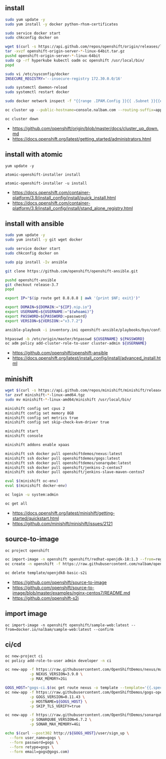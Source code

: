 ## install
```bash
sudo yum update -y
sudo yum install -y docker python-rhsm-certificates

sudo service docker start
sudo chkconfig docker on

wget $(curl -s https://api.github.com/repos/openshift/origin/releases/latest | grep browser_download_url | grep linux | grep server | cut -d '"' -f 4)
tar -xvzf openshift-origin-server-*-linux-64bit.tar.gz
pushd openshift-origin-server-*-linux-64bit
sudo cp -rf hyperkube kubectl oadm oc openshift /usr/local/bin/
popd

sudo vi /etc/sysconfig/docker
INSECURE_REGISTRY='--insecure-registry 172.30.0.0/16'

sudo systemctl daemon-reload
sudo systemctl restart docker

sudo docker network inspect -f "{{range .IPAM.Config }}{{ .Subnet }}{{end}}" bridge

oc cluster up --public-hostname=console.nalbam.com --routing-suffix=apps.nalbam.com

oc cluster down
```
 * https://github.com/openshift/origin/blob/master/docs/cluster_up_down.md
 * https://docs.openshift.org/latest/getting_started/administrators.html

## install with atomic
```
yum update -y

atomic-openshift-installer install

atomic-openshift-installer -u install
```
 * https://docs.openshift.com/container-platform/3.9/install_config/install/quick_install.html
 * https://docs.openshift.com/container-platform/3.9/install_config/install/stand_alone_registry.html

## install with ansible
```bash
sudo yum update -y
sudo yum install -y git wget docker

sudo service docker start
sudo chkconfig docker on

sudo pip install -Iv ansible

git clone https://github.com/openshift/openshift-ansible.git

pushd openshift-ansible
git checkout release-3.7
popd

export IP="$(ip route get 8.8.8.8 | awk '{print $NF; exit}')"

export DOMAIN=${DOMAIN:="${IP}.nip.io"}
export USERNAME=${USERNAME:="$(whoami)"}
export PASSWORD=${PASSWORD:=password}
export VERSION=${VERSION:="v3.7.2"}

ansible-playbook -i inventory.ini openshift-ansible/playbooks/byo/config.yml

htpasswd -b /etc/origin/master/htpasswd ${USERNAME} ${PASSWORD}
oc adm policy add-cluster-role-to-user cluster-admin ${USERNAME}
```
 * https://github.com/openshift/openshift-ansible
 * https://docs.openshift.org/latest/install_config/install/advanced_install.html

## minishift
```bash
wget $(curl -s https://api.github.com/repos/minishift/minishift/releases/latest | grep browser_download_url | grep linux | cut -d '"' -f 4)
tar zxvf minishift-*-linux-amd64.tgz
sudo mv minishift-*-linux-amd64/minishift /usr/local/bin/

minishift config set cpus 2
minishift config set memory 8GB
minishift config set metrics true
minishift config set skip-check-kvm-driver true

minishift start
minishift console

minishift addons enable xpaas

minishift ssh docker pull openshiftdemos/nexus:latest 
minishift ssh docker pull openshiftdemos/gogs:latest 
minishift ssh docker pull openshiftdemos/sonarqube:latest 
minishift ssh docker pull openshift/jenkins-2-centos7
minishift ssh docker pull openshift/jenkins-slave-maven-centos7

eval $(minishift oc-env)
eval $(minishift docker-env)

oc login -u system:admin

oc get all
```
 * https://docs.openshift.org/latest/minishift/getting-started/quickstart.html
 * https://github.com/minishift/minishift/issues/2121

## source-to-image
```bash
oc project openshift

oc import-image -n openshift openshift/redhat-openjdk-18:1.3 --from=registry.access.redhat.com/redhat-openjdk-18/openjdk18-openshift:latest --confirm
oc create -n openshift -f https://raw.githubusercontent.com/nalbam/openshift/master/openjdk18-basic-s2i.json

oc delete template/openjdk8-basic-s2i
```
 * https://github.com/openshift/source-to-image
 * https://github.com/openshift/source-to-image/blob/master/examples/nginx-centos7/README.md
 * https://github.com/openshift-s2i

## import image
```
oc import-image -n openshift openshift/sample-web:latest --from=docker.io/nalbam/sample-web:latest --confirm
```

## ci/cd
```bash
oc new-project ci
oc policy add-role-to-user admin developer -n ci

oc new-app -f https://raw.githubusercontent.com/OpenShiftDemos/nexus/master/nexus3-template.yaml \
           -p NEXUS_VERSION=3.9.0 \
           -p MAX_MEMORY=2Gi

GOGS_HOST="gogs-ci.$(oc get route nexus -o template --template='{{.spec.host}}' | sed "s/nexus-ci.//g")"
oc new-app -f https://raw.githubusercontent.com/OpenShiftDemos/gogs-openshift-docker/master/openshift/gogs-template.yaml \
           -p GOGS_VERSION=0.11.43 \
           -p HOSTNAME=${GOGS_HOST} \
           -p SKIP_TLS_VERIFY=true

oc new-app -f https://raw.githubusercontent.com/OpenShiftDemos/sonarqube-openshift-docker/master/sonarqube-template.yaml \
           -p SONARQUBE_VERSION=6.7.2 \
           -p SONAR_MAX_MEMORY=4Gi

echo $(curl --post302 http://${GOGS_HOST}/user/sign_up \
  --form user_name=gogs \
  --form password=gogs \
  --form retype=gogs \
  --form email=gogs@gogs.com)

```
